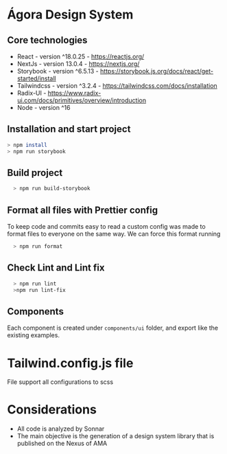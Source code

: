 # Ágora Design System

## Core technologies

- React - version ^18.0.25 - <https://reactjs.org/>
- NextJs - version 13.0.4 - <https://nextjs.org/>
- Storybook - version ^6.5.13 - <https://storybook.js.org/docs/react/get-started/install>
- Tailwindcss - version ^3.2.4 - <https://tailwindcss.com/docs/installation>
- Radix-UI - <https://www.radix-ui.com/docs/primitives/overview/introduction>
- Node - version ^16

## Installation and start project

```sh
> npm install
> npm run storybook

```

## Build project

```sh
  > npm run build-storybook

```

## Format all files with Prettier config

To keep code and commits easy to read a custom config was made to format files to everyone on the same way. We can force this format running

```sh
  > npm run format

```

## Check Lint and Lint fix

```sh
  > npm run lint
  >npm run lint-fix

```

## Components

Each component is created under ``components/ui`` folder, and export like the existing examples.

# Tailwind.config.js file

File support all configurations to scss

# Considerations

- All code is analyzed by Sonnar
- The main objective is the generation of a design system library that is published on the Nexus of AMA

